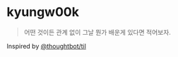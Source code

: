 # kyungw00k
> 어떤 것이든 관계 없이 그날 뭔가 배운게 있다면 적어보자.

Inspired by [@thoughtbot/til](https://github.com/thoughtbot/til)
